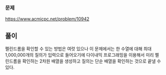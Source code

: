 ### 문제
<https://www.acmicpc.net/problem/10942>

## 풀이
펠린드롬을 확인할 수 있는 방법은 여럿 있으나 이 문제에서는 한 수열에 대해 최대 1,000,000개의 질의가 입력으로 들어오기에 다이내믹 프로그래밍을 이용해서 미리 펠린드롬을 확인하는 2차원 배열을 생성하고 질의는 단순 배열을 확인하는 것으로 끝낼 수 있다.


